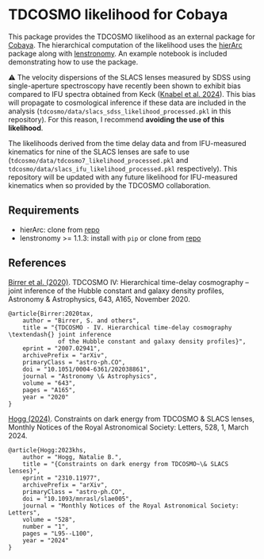 # TDCOSMO likelihood for Cobaya

This package provides the TDCOSMO likelihood as an external package for [Cobaya](https://cobaya.readthedocs.io/en/latest/index.html). The hierarchical computation of the likelihood uses the [hierArc](https://hierarc.readthedocs.io/en/latest/) package along with [lenstronomy](https://lenstronomy.readthedocs.io/en/latest/). An example notebook is included demonstrating how to use the package.

⚠️ The velocity dispersions of the SLACS lenses measured by SDSS using single-aperture spectroscopy have recently been shown to exhibit bias compared to IFU spectra obtained from Keck ([Knabel et al. 2024](https://arxiv.org/abs/2409.10631)). This bias will propagate to cosmological inference if these data are included in the analysis (`tdcosmo/data/slacs_sdss_likelihood_processed.pkl` in this repository). For this reason, I recommend **avoiding the use of this likelihood**. 

The likelihoods derived from the time delay data and from IFU-measured kinematics for nine of the SLACS lenses are safe to use (`tdcosmo/data/tdcosmo7_likelihood_processed.pkl` and `tdcosmo/data/slacs_ifu_likelihood_processed.pkl` respectively). This repository will be updated with any future likelihood for IFU-measured kinematics when so provided by the TDCOSMO collaboration.

## Requirements
 * hierArc: clone from [repo](https://github.com/sibirrer/hierArc)
 * lenstronomy >= 1.1.3: install with `pip` or clone from [repo](https://github.com/lenstronomy/lenstronomy/tree/main)

## References

[Birrer et al. (2020)](https://arxiv.org/abs/2007.02941). TDCOSMO IV: Hierarchical time-delay cosmography –
joint inference of the Hubble constant and galaxy density profiles, Astronomy & Astrophysics, 643, A165, November 2020.

```
@article{Birrer:2020tax,
    author = "Birrer, S. and others",
    title = "{TDCOSMO - IV. Hierarchical time-delay cosmography \textendash{} joint inference 
              of the Hubble constant and galaxy density profiles}",
    eprint = "2007.02941",
    archivePrefix = "arXiv",
    primaryClass = "astro-ph.CO",
    doi = "10.1051/0004-6361/202038861",
    journal = "Astronomy \& Astrophysics",
    volume = "643",
    pages = "A165",
    year = "2020"
}
```

[Hogg (2024)](https://arxiv.org/abs/2310.11977). Constraints on dark energy from TDCOSMO & SLACS lenses, Monthly Notices of the Royal Astronomical Society: Letters, 528, 1, March 2024.

```
@article{Hogg:2023khs,
    author = "Hogg, Natalie B.",
    title = "{Constraints on dark energy from TDCOSMO~\& SLACS lenses}",
    eprint = "2310.11977",
    archivePrefix = "arXiv",
    primaryClass = "astro-ph.CO",
    doi = "10.1093/mnrasl/slae005",
    journal = "Monthly Notices of the Royal Astronomical Society: Letters",
    volume = "528",
    number = "1",
    pages = "L95--L100",
    year = "2024"
}
```
